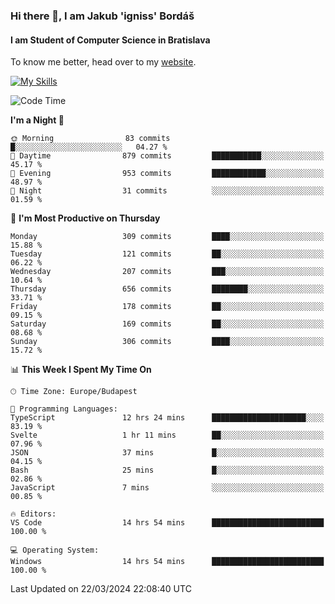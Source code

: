 ### Hi there 👋, I am Jakub 'igniss' Bordáš

#### I am Student of Computer Science in Bratislava
To know me better, head over to my [website](https://bordas.sk).

[![My Skills](https://skillicons.dev/icons?i=js,html,css,figma,svelte,java,kotlin,python,postgresql,typescript,nest,nodejs)](https://bordas.sk)


<!--START_SECTION:waka-->
![Code Time](http://img.shields.io/badge/Code%20Time-1%2C445%20hrs%2048%20mins-blue)

**I'm a Night 🦉** 

```text
🌞 Morning                83 commits          █░░░░░░░░░░░░░░░░░░░░░░░░   04.27 % 
🌆 Daytime                879 commits         ███████████░░░░░░░░░░░░░░   45.17 % 
🌃 Evening                953 commits         ████████████░░░░░░░░░░░░░   48.97 % 
🌙 Night                  31 commits          ░░░░░░░░░░░░░░░░░░░░░░░░░   01.59 % 
```
📅 **I'm Most Productive on Thursday** 

```text
Monday                   309 commits         ████░░░░░░░░░░░░░░░░░░░░░   15.88 % 
Tuesday                  121 commits         ██░░░░░░░░░░░░░░░░░░░░░░░   06.22 % 
Wednesday                207 commits         ███░░░░░░░░░░░░░░░░░░░░░░   10.64 % 
Thursday                 656 commits         ████████░░░░░░░░░░░░░░░░░   33.71 % 
Friday                   178 commits         ██░░░░░░░░░░░░░░░░░░░░░░░   09.15 % 
Saturday                 169 commits         ██░░░░░░░░░░░░░░░░░░░░░░░   08.68 % 
Sunday                   306 commits         ████░░░░░░░░░░░░░░░░░░░░░   15.72 % 
```


📊 **This Week I Spent My Time On** 

```text
🕑︎ Time Zone: Europe/Budapest

💬 Programming Languages: 
TypeScript               12 hrs 24 mins      █████████████████████░░░░   83.19 % 
Svelte                   1 hr 11 mins        ██░░░░░░░░░░░░░░░░░░░░░░░   07.96 % 
JSON                     37 mins             █░░░░░░░░░░░░░░░░░░░░░░░░   04.15 % 
Bash                     25 mins             █░░░░░░░░░░░░░░░░░░░░░░░░   02.86 % 
JavaScript               7 mins              ░░░░░░░░░░░░░░░░░░░░░░░░░   00.85 % 

🔥 Editors: 
VS Code                  14 hrs 54 mins      █████████████████████████   100.00 % 

💻 Operating System: 
Windows                  14 hrs 54 mins      █████████████████████████   100.00 % 
```


 Last Updated on 22/03/2024 22:08:40 UTC
<!--END_SECTION:waka-->
